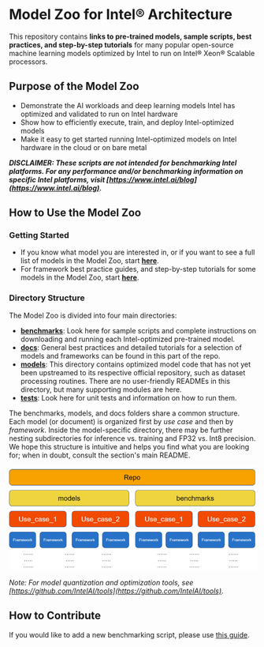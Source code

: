 # Model Zoo for Intel® Architecture

This repository contains **links to pre-trained models, sample scripts, best practices, and step-by-step tutorials** for many popular open-source machine learning models optimized by Intel to run on Intel® Xeon® Scalable processors. 

## Purpose of the Model Zoo

  - Demonstrate the AI workloads and deep learning models Intel has optimized and validated to run on Intel hardware
  - Show how to efficiently execute, train, and deploy Intel-optimized models
  - Make it easy to get started running Intel-optimized models on Intel hardware in the cloud or on bare metal

***DISCLAIMER: These scripts are not intended for benchmarking Intel platforms. For any performance and/or benchmarking information on specific Intel platforms, visit [https://www.intel.ai/blog](https://www.intel.ai/blog).***

## How to Use the Model Zoo

### Getting Started
- If you know what model you are interested in, or if you want to see a full list of models in the Model Zoo, start **[here](/benchmarks)**.
- For framework best practice guides, and step-by-step tutorials for some models in the Model Zoo, start **[here](/docs)**.

### Directory Structure
The Model Zoo is divided into four main directories:
- **[benchmarks](/benchmarks)**: Look here for sample scripts and complete instructions on downloading and running each Intel-optimized pre-trained model.
- **[docs](/docs)**: General best practices and detailed tutorials for a selection of models and frameworks can be found in this part of the repo. 
- **[models](/models)**: This directory contains optimized model code that has not yet been upstreamed to its respective official repository, such as dataset processing routines. 
  There are no user-friendly READMEs in this directory, but many supporting modules are here.
- **[tests](/tests)**: Look here for unit tests and information on how to run them. 

The benchmarks, models, and docs folders share a common structure. Each model (or document) is organized first by *use case* and then by *framework*. 
Inside the model-specific directory, there may be further nesting subdirectories for inference vs. training and FP32 vs. Int8 precision. 
We hope this structure is intuitive and helps you find what you are looking for; when in doubt, consult the section's main README. 

![Repo Structure](repo_structure.png)

*Note: For model quantization and optimization tools, see [https://github.com/IntelAI/tools](https://github.com/IntelAI/tools)*.

## How to Contribute
If you would like to add a new benchmarking script, please use [this guide](/Contribute.md).
